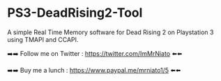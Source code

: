 # PS3-DeadRising2-Tool

A simple Real Time Memory software for Dead Rising 2 on Playstation 3 using TMAPI and CCAPI.


➡️➡️ Follow me on Twitter : https://twitter.com/ImMrNiato ⬅️⬅️

➡️➡️ Buy me a lunch : https://www.paypal.me/mrniato1/5 ⬅️⬅️
